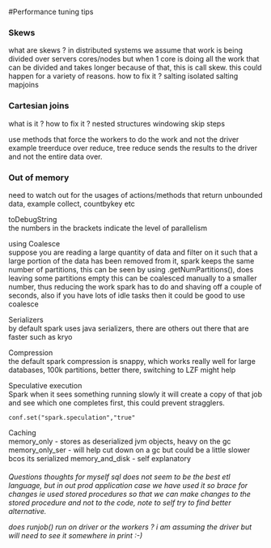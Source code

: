 #Performance tuning tips

<H3>Skews</H3>  
what are skews ?  
in distributed systems we assume that work is being divided over servers cores/nodes but when 1 core is doing all the work that can be divided and takes longer because of that, this is call skew. this could happen for a variety of reasons.  
how to fix it ?  
salting  
isolated salting  
mapjoins

<H3>Cartesian joins</H3>
what is it ?  
how to fix it ?
nested structures
windowing
skip steps

use methods that force the workers to do the work and not the driver
example treerduce over reduce, tree reduce sends the results to the driver and not the entire data over.

<H3>Out of memory</H3>
need to watch out for the usages of actions/methods that return unbounded data, example collect, countbykey etc

toDebugString  
  the numbers in the brackets indicate the level of parallelism
  
using Coalesce  
suppose you are reading a large quantity of data and filter on it such that a large portion of the data has been removed from it, spark keeps the same number of partitions, this can be seen by using .getNumPartitions(),
does leaving some partitions empty this can be coalesced manually to a smaller number, thus reducing the work spark has to do and shaving off a couple of seconds,
also if you have lots of idle tasks then it could be good to use coalesce

Serializers  
by default spark uses java serializers, there are others out there that are faster such as kryo

Compression  
the default spark compression is snappy, which works really well for large databases, 100k partitions, better there,
switching to LZF might help

Speculative execution  
Spark when it sees something running slowly it will create a copy of that job and see which one completes first, this could prevent stragglers.
```
conf.set("spark.speculation","true"
```

Caching  
memory_only - stores as deserialized jvm objects, heavy on the gc
memory_only_ser - will help cut down on a gc but could be a little slower bcos its serialized
memory_and_disk - self explanatory

<H6>Questions thoughts for myself  
 sql does not seem to be the best etl language, but in out prod application case we have used it so brace for changes ie used stored procedures so that we can make changes to the stored procedure and not to the code, note to self try to find better alternative.

 does runjob() run on driver or the workers ? i am assuming the driver but will need to see it somewhere in print :-)
 
  


